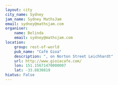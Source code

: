 ```yaml
---
layout: city                                           
city_name: Sydney                                                               
jam_name: Sydney MathsJam
email: sydney@mathsjam.com
organiser:
    name: Belinda
    email: sydney@mathsjam.com
location:
    group: rest-of-world
    pub_name: "Café Gioa"
    description: ", on Norton Street Leichhardt"
    url: http://www.gioiacafe.com/
    lon: 151.15671470000007
    lat: -33.8830819
hiatus: False
---
```

